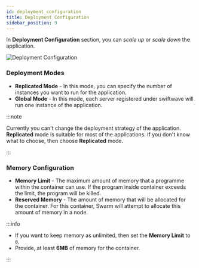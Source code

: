 ```yaml
---
id: deployment_configuration
title: Deployment Configuration
sidebar_position: 9
---
```


In **Deployment Configuration** section, you can *scale up* or *scale down* the application.

![Deployment Configuration](/assets/2.0.x/application-deployment-configuration.png)

### Deployment Modes
- **Replicated Mode** - In this mode, you can specify the number of instances you want to run for the application.
- **Global Mode** - In this mode, each server registered under swiftwave will run one instance of the application.

:::note

Currently you can't change the deployment strategy of the application. **Replicated** mode is suitable for most of the applications. If you don't know what to choose, then choose **Replicated** mode.

:::

### Memory Configuration
- **Memory Limit** - The maximum amount of memory that a programme within the container can use. If the program inside container exceeds the limit, the program will be killed.
- **Reserved Memory** - The amount of memory that will be allocated for the container. For this container, Swarm will attempt to allocate this amount of memory in a node.

:::info

- If you want to keep memory as unlimited, then set the **Memory Limit** to `0`.
- Provide, at least **6MB** of memory for the container.

:::